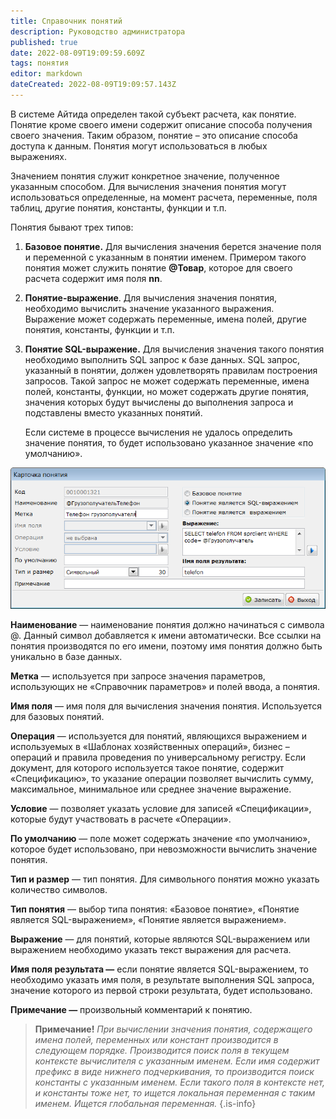 ```yaml
---
title: Справочник понятий
description: Руководство администратора
published: true
date: 2022-08-09T19:09:59.609Z
tags: понятия
editor: markdown
dateCreated: 2022-08-09T19:09:57.143Z
---
```


В системе Айтида определен такой субъект расчета, как понятие. Понятие кроме своего имени содержит описание способа получения своего значения. Таким образом, понятие – это описание способа доступа к данным. Понятия могут использоваться в любых выражениях.

Значением понятия служит конкретное значение, полученное указанным способом. Для вычисления значения понятия могут использоваться определенные, на момент расчета, переменные, поля таблиц, другие понятия, константы, функции и т.п.

Понятия бывают трех типов:

1.  **Базовое понятие.** Для вычисления значения берется значение поля и переменной с указанным в понятии именем. Примером такого понятия может служить понятие **@Товар**, которое для своего расчета содержит имя поля **nn**.
2.  **Понятие-выражение**. Для вычисления значения понятия, необходимо вычислить значение указанного выражения. Выражение может содержать переменные, имена полей, другие понятия, константы, функции и т.п.
3.  **Понятие SQL-выражение.** Для вычисления значения такого понятия необходимо выполнить SQL запрос к базе данных. SQL запрос, указанный в понятии, должен удовлетворять правилам построения запросов. Такой запрос не может содержать переменные, имена полей, константы, функции, но может содержать другие понятия, значения которых будут вычислены до выполнения запроса и подставлены вместо указанных понятий.

    Если системе в процессе вычисления не удалось определить значение понятия, то будет использовано указанное значение «по умолчанию».

![Изображение выглядит как текст Автоматически созданное описание](/images/admin-guide/directories/concept/501d58a2fb7a5cf04a9d231a22559fb6.png)

**Наименование** — наименование понятия должно начинаться с символа @. Данный символ добавляется к имени автоматически. Все ссылки на понятия производятся по его имени, поэтому имя понятия должно быть уникально в базе данных.

**Метка** — используется при запросе значения параметров, использующих не «Справочник параметров» и полей ввода, а понятия.

**Имя поля** — имя поля для вычисления значения понятия. Используется для базовых понятий.

**Операция** — используется для понятий, являющихся выражением и используемых в «Шаблонах хозяйственных операций», бизнес – операций и правила проведения по универсальному регистру. Если документ, для которого используется такое понятие, содержит «Спецификацию», то указание операции позволяет вычислить сумму, максимальное, минимальное или среднее значение выражение.

**Условие** — позволяет указать условие для записей «Спецификации», которые будут участвовать в расчете «Операции».

**По умолчанию** — поле может содержать значение «по умолчанию», которое будет использовано, при невозможности вычислить значение понятия.

**Тип и размер** — тип понятия. Для символьного понятия можно указать количество символов.

**Тип понятия** — выбор типа понятия: «Базовое понятие», «Понятие является SQL-выражением», «Понятие является выражением».

**Выражение** — для понятий, которые являются SQL-выражением или выражением необходимо указать текст выражения для расчета.

**Имя поля результата —** если понятие является SQL-выражением, то необходимо указать имя поля, в результате выполнения SQL запроса, значение которого из первой строки результата, будет использовано.

**Примечание —** произвольный комментарий к понятию.

> **Примечание!** *При вычислении значения понятия, содержащего имена полей, переменных или констант производится в следующем порядке.*  *Производится поиск поля в текущем контексте вычислителя с указанным именем. Если имя содержит префикс в виде нижнего подчеркивания, то производится поиск константы с указанным именем. Если такого поля в контексте нет, и константы тоже нет, то ищется локальная переменная с таким именем.*  *Ищется глобальная переменная.*
{.is-info}

